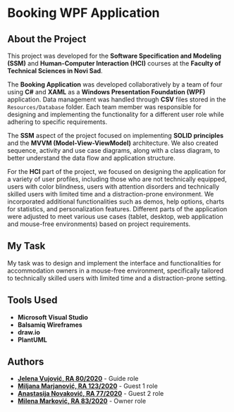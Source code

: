 # Booking WPF Application

## About the Project

This project was developed for the **Software Specification and Modeling (SSM)** and **Human-Computer Interaction (HCI)** courses at the **Faculty of Technical Sciences in Novi Sad**.

The **Booking Application** was developed collaboratively by a team of four using **C#** and **XAML** as a **Windows Presentation Foundation (WPF)** application. Data management was handled through **CSV** files stored in the `Resources/Database` folder. Each team member was responsible for designing and implementing the functionality for a different user role while adhering to specific requirements.

The **SSM** aspect of the project focused on implementing **SOLID principles** and the **MVVM (Model-View-ViewModel)** architecture. We also created sequence, activity and use case diagrams, along with a class diagram, to better understand the data flow and application structure.

For the **HCI** part of the project, we focused on designing the application for a variety of user profiles, including those who are not technically equipped, users with color blindness, users with attention disorders and technically skilled users with limited time and a distraction-prone environment. We incorporated additional functionalities such as demos, help options, charts for statistics, and personalization features. Different parts of the application were adjusted to meet various use cases (tablet, desktop, web application and mouse-free environments) based on project requirements.

## My Task

My task was to design and implement the interface and functionalities for accommodation owners in a mouse-free environment, specifically tailored to technically skilled users with limited time and a distraction-prone setting.

## Tools Used

- **Microsoft Visual Studio**
- **Balsamiq Wireframes**
- **draw.io**
- **PlantUML**

## Authors

- **[Jelena Vujović, RA 80/2020](https://github.com/zanyaIO)** - Guide role
- **[Miljana Marjanović, RA 123/2020](https://github.com/MiljanaMa)** - Guest 1 role
- **[Anastasija Novaković, RA 77/2020](https://github.com/anastano)** - Guest 2 role
- **[Milena Marković, RA 83/2020](https://github.com/MilenaM06)** - Owner role

